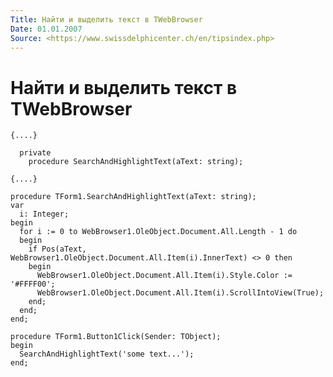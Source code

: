 ```yaml
---
Title: Найти и выделить текст в TWebBrowser
Date: 01.01.2007
Source: <https://www.swissdelphicenter.ch/en/tipsindex.php>
---
```



Найти и выделить текст в TWebBrowser
====================================

    {....} 
     
      private 
        procedure SearchAndHighlightText(aText: string); 
     
    {....} 
     
    procedure TForm1.SearchAndHighlightText(aText: string); 
    var 
      i: Integer; 
    begin 
      for i := 0 to WebBrowser1.OleObject.Document.All.Length - 1 do 
      begin 
        if Pos(aText, WebBrowser1.OleObject.Document.All.Item(i).InnerText) <> 0 then 
        begin 
          WebBrowser1.OleObject.Document.All.Item(i).Style.Color := '#FFFF00'; 
          WebBrowser1.OleObject.Document.All.Item(i).ScrollIntoView(True); 
        end; 
      end; 
    end; 
     
    procedure TForm1.Button1Click(Sender: TObject); 
    begin 
      SearchAndHighlightText('some text...'); 
    end; 


